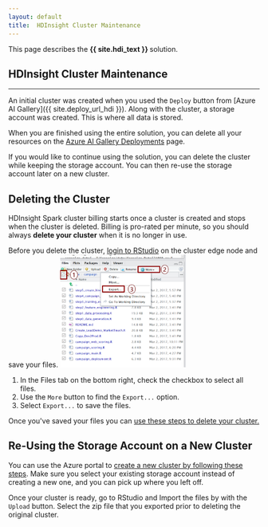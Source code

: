 ```yaml
---
layout: default
title:  HDInsight Cluster Maintenance
---
```

<div class="alert alert-success" role="alert"> This page describes the 
<strong>
{{ site.hdi_text }} 
</strong>
solution.
</div> 

## HDInsight Cluster Maintenance
--------------------------------

An initial cluster was created when you used the `Deploy` button from [Azure AI Gallery]({{ site.deploy_url_hdi }}). Along with the cluster, a storage account was created.  This is where all data is stored.   

When you are finished using the entire solution, you can delete all your resources on the <a href="https://start.cortanaintelligence.com/Deployments">Azure AI Gallery Deployments</a>  page. 

If you would like to continue using the solution, you can delete the cluster while  keeping the storage account. You can then re-use the storage account later on a new cluster. 

## Deleting the Cluster

HDInsight Spark cluster billing starts once a cluster is created and stops when the cluster is deleted. Billing is pro-rated per minute, so you should always <strong>delete your cluster</strong> when it is no longer in use.


Before you delete the cluster, <a href="Typical.html#rstudiologin?path=hdi">login to RStudio</a> on the cluster edge node and save your files. 
<img src="images/rstudio_export.png" width="50%" />
<ol>
<li>
In the Files tab on the bottom right, check the checkbox to select all files.
</li>
<li>
Use the <code>More</code> button to find the <code>Export...</code> option.
</li>
<li>
Select <code>Export...</code> to save the files.
</li>
</ol>

Once you've saved your files you can [use these steps to delete your cluster.](https://docs.microsoft.com/en-us/azure/hdinsight/hdinsight-delete-cluster)


## Re-Using the Storage Account on a New Cluster

You can use the Azure portal to  [create a new cluster by following these steps](https://docs.microsoft.com/en-us/azure/hdinsight/hdinsight-hadoop-r-server-get-started).  Make sure you select your existing storage account instead of creating a new one, and you can pick up where you left off.

Once your cluster is ready, go to RStudio and Import the files by with the <code>Upload</code> button.  Select the zip file that you exported prior to deleting the original cluster.

